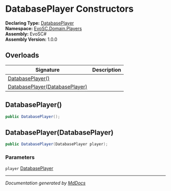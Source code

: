 ﻿<!--  
  <auto-generated>   
    The contents of this file were generated by a tool.  
    Changes to this file may be list if the file is regenerated  
  </auto-generated>   
-->

# DatabasePlayer Constructors

**Declaring Type:** [DatabasePlayer](../index.md)  
**Namespace:** [EvoSC.Domain.Players](../../index.md)  
**Assembly:** EvoSC\#  
**Assembly Version:** 1.0.0

## Overloads

| Signature                                                       | Description |
| --------------------------------------------------------------- | ----------- |
| [DatabasePlayer()](#databaseplayer)                             |             |
| [DatabasePlayer(DatabasePlayer)](#databaseplayerdatabaseplayer) |             |

## DatabasePlayer()

```csharp
public DatabasePlayer();
```

## DatabasePlayer(DatabasePlayer)

```csharp
public DatabasePlayer(DatabasePlayer player);
```

### Parameters

`player`  [DatabasePlayer](../index.md)

___

*Documentation generated by [MdDocs](https://github.com/ap0llo/mddocs)*
